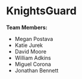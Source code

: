 KnightsGuard
============

**Team Members:**

- Megan Postava
- Katie Jurek
- David Moore
- William Adkins
- Miguel Corona
- Jonathan Bennett